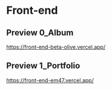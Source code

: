 # Front-end

## Preview 0_Album
https://front-end-beta-olive.vercel.app/

## Preview 1_Portfolio
https://front-end-em47.vercel.app/
